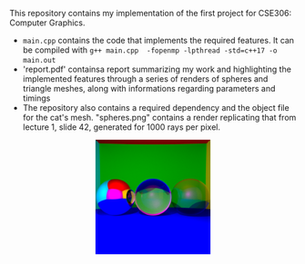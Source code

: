 This repository contains my implementation of the first project for CSE306: Computer Graphics.

- `main.cpp` contains the code that implements the required features. It can be compiled with `g++ main.cpp  -fopenmp -lpthread -std=c++17 -o main.out`
- 'report.pdf' containsa report summarizing my work and highlighting the implemented features through a series of renders of spheres and triangle meshes, along with informations regarding parameters and timings
- The repository also contains a required dependency and the object file for the cat's mesh. "spheres.png" contains a render replicating that from lecture 1, slide 42, generated for 1000 rays per pixel.  

<div align="center">
  <img src="spheres.png" alt="Spheres, 1000rpp" width="40%">
</div>
